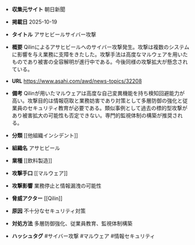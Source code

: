 - **収集元サイト**
朝日新聞

- **掲載日**
2025-10-19

- **タイトル**
アサヒビールサイバー攻撃

- **概要**
Qilinによるアサヒビールへのサイバー攻撃発生。攻撃は複数のシステムに影響を与え業務に支障をきたした。攻撃手法は高度なマルウェアを用いたものであり被害の全容解明が進行中である。今後同様の攻撃拡大が懸念されている。

- **URL**
https://www.asahi.com/awd/news-topics/32208

- **備考**
Qilinが用いたマルウェアは高度な自己変異機能を持ち検知回避能力が高い。攻撃目的は情報窃取と業務妨害であり対策として多層防御の強化と従業員のセキュリティ教育が必要である。類似事例として過去の標的型攻撃があり被害拡大の可能性も否定できない。専門的監視体制の構築が推奨される。

- **分類**
[[他組織インシデント]]

- **組織名**
アサヒビール

- **業種**
[[飲料製造]]

- **攻撃手口**
[[マルウェア]]

- **攻撃影響**
業務停止と情報漏洩の可能性

- **脅威アクター**
[[Qilin]]

- **原因**
不十分なセキュリティ対策

- **対処方法**
多層防御強化、従業員教育、監視体制構築

- **ハッシュタグ**
#サイバー攻撃 #マルウェア #情報セキュリティ
